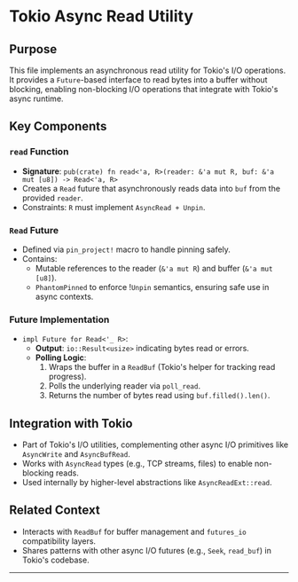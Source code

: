 # Tokio Async Read Utility

## Purpose
This file implements an asynchronous read utility for Tokio's I/O operations. It provides a `Future`-based interface to read bytes into a buffer without blocking, enabling non-blocking I/O operations that integrate with Tokio's async runtime.

## Key Components

### `read` Function
- **Signature**: `pub(crate) fn read<'a, R>(reader: &'a mut R, buf: &'a mut [u8]) -> Read<'a, R>`
- Creates a `Read` future that asynchronously reads data into `buf` from the provided `reader`.
- Constraints: `R` must implement `AsyncRead + Unpin`.

### `Read` Future
- Defined via `pin_project!` macro to handle pinning safely.
- Contains:
  - Mutable references to the reader (`&'a mut R`) and buffer (`&'a mut [u8]`).
  - `PhantomPinned` to enforce !`Unpin` semantics, ensuring safe use in async contexts.

### Future Implementation
- `impl Future for Read<'_ R>`:
  - **Output**: `io::Result<usize>` indicating bytes read or errors.
  - **Polling Logic**:
    1. Wraps the buffer in a `ReadBuf` (Tokio's helper for tracking read progress).
    2. Polls the underlying reader via `poll_read`.
    3. Returns the number of bytes read using `buf.filled().len()`.

## Integration with Tokio
- Part of Tokio's I/O utilities, complementing other async I/O primitives like `AsyncWrite` and `AsyncBufRead`.
- Works with `AsyncRead` types (e.g., TCP streams, files) to enable non-blocking reads.
- Used internally by higher-level abstractions like `AsyncReadExt::read`.

## Related Context
- Interacts with `ReadBuf` for buffer management and `futures_io` compatibility layers.
- Shares patterns with other async I/O futures (e.g., `Seek`, `read_buf`) in Tokio's codebase.

---
